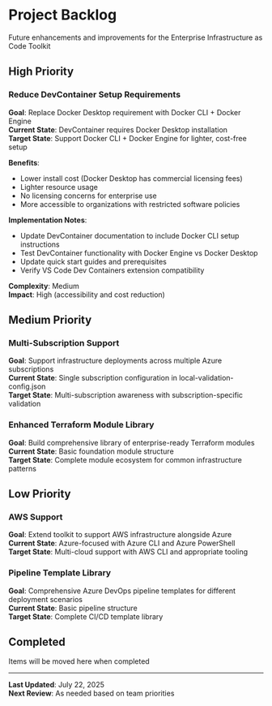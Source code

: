 # Project Backlog

Future enhancements and improvements for the Enterprise Infrastructure as Code Toolkit

## High Priority

### Reduce DevContainer Setup Requirements

**Goal**: Replace Docker Desktop requirement with Docker CLI + Docker Engine  
**Current State**: DevContainer requires Docker Desktop installation  
**Target State**: Support Docker CLI + Docker Engine for lighter, cost-free setup  

**Benefits**:

- Lower install cost (Docker Desktop has commercial licensing fees)
- Lighter resource usage
- No licensing concerns for enterprise use
- More accessible to organizations with restricted software policies

**Implementation Notes**:

- Update DevContainer documentation to include Docker CLI setup instructions
- Test DevContainer functionality with Docker Engine vs Docker Desktop
- Update quick start guides and prerequisites
- Verify VS Code Dev Containers extension compatibility

**Complexity**: Medium  
**Impact**: High (accessibility and cost reduction)

## Medium Priority

### Multi-Subscription Support

**Goal**: Support infrastructure deployments across multiple Azure subscriptions  
**Current State**: Single subscription configuration in local-validation-config.json  
**Target State**: Multi-subscription awareness with subscription-specific validation

### Enhanced Terraform Module Library

**Goal**: Build comprehensive library of enterprise-ready Terraform modules  
**Current State**: Basic foundation module structure  
**Target State**: Complete module ecosystem for common infrastructure patterns

## Low Priority

### AWS Support

**Goal**: Extend toolkit to support AWS infrastructure alongside Azure  
**Current State**: Azure-focused with Azure CLI and Azure PowerShell  
**Target State**: Multi-cloud support with AWS CLI and appropriate tooling

### Pipeline Template Library

**Goal**: Comprehensive Azure DevOps pipeline templates for different deployment scenarios  
**Current State**: Basic pipeline structure  
**Target State**: Complete CI/CD template library

## Completed

Items will be moved here when completed

---

**Last Updated**: July 22, 2025  
**Next Review**: As needed based on team priorities

